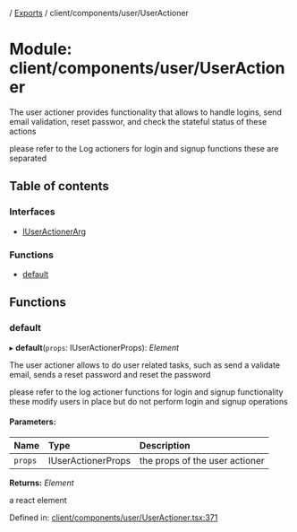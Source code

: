 [](../README.md) / [Exports](../modules.md) / client/components/user/UserActioner

# Module: client/components/user/UserActioner

The user actioner provides functionality that allows to handle logins,
send email validation, reset passwor, and check the stateful status
of these actions

please refer to the Log actioners for login and signup functions
these are separated

## Table of contents

### Interfaces

- [IUserActionerArg](../interfaces/client_components_user_useractioner.iuseractionerarg.md)

### Functions

- [default](client_components_user_useractioner.md#default)

## Functions

### default

▸ **default**(`props`: IUserActionerProps): *Element*

The user actioner allows to do user related tasks, such as
send a validate email, sends a reset password and reset the password

please refer to the log actioner functions for login and signup functionality
these modify users in place but do not perform login and signup operations

#### Parameters:

Name | Type | Description |
:------ | :------ | :------ |
`props` | IUserActionerProps | the props of the user actioner   |

**Returns:** *Element*

a react element

Defined in: [client/components/user/UserActioner.tsx:371](https://github.com/onzag/itemize/blob/28218320/client/components/user/UserActioner.tsx#L371)
